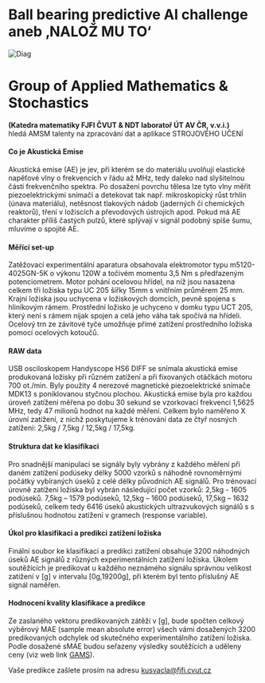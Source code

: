 # Ball bearing predictive AI challenge aneb ‚NALOŽ MU TO‘

![Diag](Ball-Bear-Chall-3.png)

# Group of Applied Mathematics &amp; Stochastics
**(Katedra matematiky FJFI ČVUT &amp; NDT laboratoř ÚT AV ČR, v.v.i.)** \
hledá AMSM talenty na zpracování dat a aplikace STROJOVÉHO UČENÍ



#### Co je Akustická Emise
Akustická emise (AE) je jev, při kterém se do materiálu uvolňují elastické napěťové vlny o frekvencích v řádu až MHz, tedy daleko nad slyšitelnou částí frekvenčního spektra. Po dosažení povrchu tělesa lze tyto vlny měřit piezoelektrickými snímači a detekovat tak např. mikroskopický růst trhlin (únava materiálu), netěsnost tlakových nádob (jaderných či chemických reaktorů), tření v ložiscích a převodových ústrojích apod. Pokud má AE charakter příliš častých pulzů, které splývají v signál podobný spíše šumu, mluvíme o spojité AE.

#### Měřící set-up
Zatěžovací experimentální aparatura obsahovala elektromotor typu m5120-4025GN-5K o výkonu 120W a točivém momentu 3,5 Nm s předřazeným potenciometrem. Motor pohání ocelovou hřídel, na níž jsou nasazena celkem tři ložiska typu UC 205 šířky 15mm s vnitřním průměrem 25 mm. Krajní ložiska jsou uchycena v ložiskových domcích, pevně spojena s hliníkovým rámem. Prostřední ložisko je uchyceno v domku typu UCT 205, který není s rámem nijak spojen a celá jeho váha tak spočívá na hřídeli. Ocelový trn ze závitové tyče umožňuje přímé zatížení prostředního ložiska pomocí ocelových kotoučů.

#### RAW data
USB osciloskopem Handyscope HS6 DIFF se snímala akustická emise produkovaná ložisky při různém zatížení a při fixovaných otáčkách motoru 700 ot./min. Byly použity 4 nerezové magnetické piezoelektrické snímače MDK13 s poniklovanou styčnou plochou. Akustická emise byla pro každou úroveň zatížení měřena po dobu 30 sekund se vzorkovací frekvencí 1,5625 MHz, tedy 47 milionů hodnot na každé měření. Celkem bylo naměřeno X úrovní zatížení, z nichž poskytujeme k trénování data ze čtyř nosných zatížení: 2,5kg / 7,5kg / 12,5kg / 17,5kg.

#### Struktura dat ke klasifikaci
Pro snadnější manipulaci se signály byly vybrány z každého měření při daném zatížení podúseky délky 5000 vzorků s náhodně rovnoměrnými počátky vybíraných úseků z celé délky původních AE signálů. Pro trénovací úrovně zatížení ložiska byl vybrán následující počet vzorků: 2,5kg - 1605 podúseků. 7,5kg – 1579 podúseků, 12,5kg – 1600 podúseků, 17,5kg – 1632 podúseků, celkem tedy 6416 úseků akustických ultrazvukových signálů s s příslušnou hodnotou zatížení v gramech (response variable).

#### Úkol pro klasifikaci a predikci zatížení ložiska
Finální soubor ke klasifikaci a predikci zatížení obsahuje 3200 náhodných úseků AE signálů z různých experimentálních zatížení ložiska. Úkolem soutěžících je predikovat u každého neznámého signálu správnou velikost zatížení v [g] v intervalu [0g,19200g], při kterém byl tento příslušný AE signál naměřen.

#### Hodnocení kvality klasifikace a predikce 
Ze zaslaného vektoru predikovaných zátěží v [g], bude spočten celkový výběrový MAE (sample mean absolute error) všech vámi dosažených 3200 predikovaných odchylek od skutečného experimentálního zatížení ložiska. Podle dosažené sMAE budou seřazeny výsledky soutěžících a uděleny ceny (viz web link [GAMS](https://gams.fjfi.cvut.cz/bearing-challenge)).

Vaše predikce zašlete prosím na adresu kusvacla@fjfi.cvut.cz

